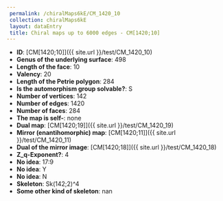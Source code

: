 ```yaml
--- 
 permalink: /chiralMaps6kE/CM_1420_10 
 collection: chiralMaps6kE
 layout: dataEntry
 title: Chiral maps up to 6000 edges - CM[1420;10]
---
```


- **ID**: [CM[1420;10]]({{ site.url }}/test/CM_1420_10)
- **Genus of the underlying surface**: 498
- **Length of the face**: 10
- **Valency**: 20
- **Length of the Petrie polygon**: 284
- **Is the automorphism group solvable?**: S
- **Number of vertices**: 142
- **Number of edges**: 1420
- **Number of faces**: 284
- **The map is self-**: none
- **Dual map**: [CM[1420;19]]({{ site.url }}/test/CM_1420_19)
- **Mirror (enantihomorphic) map**: [CM[1420;11]]({{ site.url }}/test/CM_1420_11)
- **Dual of the mirror image**: [CM[1420;18]]({{ site.url }}/test/CM_1420_18)
- **Z_q-Exponent?**: 4
- **No idea**:  17:9
- **No idea**: Y
- **No idea**: N
- **Skeleton**: Sk(142;2)^4
- **Some other kind of skeleton**: nan
